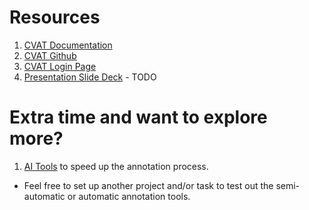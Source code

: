 # Resources

1. [CVAT Documentation](https://opencv.github.io/cvat/docs/)
2. [CVAT Github](https://github.com/openvinotoolkit/cvat)
3. [CVAT Login Page](https://app.cvat.ai/)
4. [Presentation Slide Deck]() - TODO

# Extra time and want to explore more?
1. [AI Tools](https://opencv.github.io/cvat/docs/manual/advanced/ai-tools/) to speed up the annotation process.
- Feel free to set up another project and/or task to test out the semi-automatic or automatic annotation tools.
